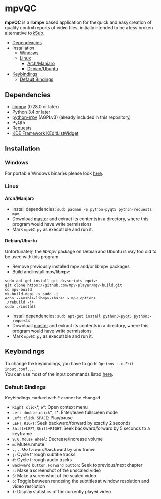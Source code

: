 # mpvQC

**mpvQC** is a **libmpv** based application for the quick and easy creation of quality control reports of video files, initially intended to be a less broken alternative to [kSub](http://dakoworks.ath.cx/projects/ksub).

- [Dependencies](#dependencies)
- [Installation](#installation)
  - [Windows](#windows)
  - [Linux](#linux)
     - [Arch/Manjaro](#archmanjaro)
     - [Debian/Ubuntu](#debianubuntu)
- [Keybindings](#keybindings)
  - [Default Bindings](#default-bindings)

## Dependencies

- [libmpv](https://github.com/mpv-player/mpv) (0.28.0 or later)
- Python 3.4 or later
- [python-mpv](https://github.com/jaseg/python-mpv) (AGPLv3) (already included in this repository)
- PyQt5
- [Requests](https://github.com/kennethreitz/requests)
- [KDE Framework KEditListWidget](https://api.kde.org/frameworks/kwidgetsaddons/html/classKEditListWidget.html)

## Installation

### Windows

For portable Windows binaries please look [here](https://mpvqc.rekt.cc/download/).

### Linux

#### Arch/Manjaro

- Install dependencies: ```sudo pacman -S python-pyqt5 python-requests mpv```
- Download [master](https://github.com/Frechdachs/mpvQC/archive/master.zip) and extract its contents in a directory, where this program would have write permissions
- Mark `mpvQC.py` as executable and run it.

#### Debian/Ubuntu

Unfortunately, the _libmpv_ package on Debian and Ubuntu is way too old to be used with this program.

- Remove previously installed mpv and/or libmpv packages.
- Build and install mpv/libmpv:
```
sudo apt-get install git devscripts equivs
git clone https://github.com/mpv-player/mpv-build.git
cd mpv-build
mk-build-deps -s sudo -i
echo --enable-libmpv-shared > mpv_options
./rebuild -j4
sudo ./install
```
- Install dependencies: ```sudo apt-get install python3-pyqt5 python3-requests```
- Download [master](https://github.com/Frechdachs/mpvQC/archive/master.zip) and extract its contents in a directory, where this program would have write permissions
- Mark `mpvQC.py` as executable and run it.

## Keybindings

To change the keybindings, you have to go to `Options --> Edit input.conf...`.<br>
You can use most of the input commands listed [here](https://mpv.io/manual/master/#list-of-input-commands).

### Default Bindings

Keybindings marked with \* cannot be changed.

- `Right click`\*, `e`\*: Open context menu
- `Left double-click`\*, `f`\*: Enter/leave fullscreen mode
- `Left click`, `SPACE`: Play/pause
- `LEFT`, `RIGHT`: Seek backward/forward by exactly 2 seconds
- `Shift+LEFT`, `Shift+RIGHT`: Seek backward/forward by 5 seconds to a keyframe
- `9`, `0`, `Mouse Wheel`: Decrease/increase volume
- `m`: Mute/unmute
- `.`, `,`: Go forward/backward by one frame
- `j`: Cycle through subtitle tracks
- `#`: Cycle through audio tracks
- `Backward button`, `Forward button`: Seek to previous/next chapter
- `s`: Make a screenshot of the unscaled video
- `S`: Make a screenshot of the scaled video
- `b`: Toggle between rendering the subtitles at window resolution and video resolution
- `i`: Display statistics of the currently played video
